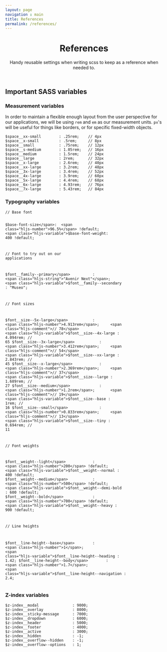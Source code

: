 ```yaml
---
layout: page
navigation : main
title: References
permalink: /references/
---
```


<header class="main__header">
  <h1>References</h1>
  <p>Handy reusable settings when writing scss to keep as a reference when needed to.</p>
</header>

<section class="main__block">
  <h2>Important SASS variables</h2>
  <h3>Measurement variables</h3>
  <p><!-- react-text: 16 -->In order to maintain a flexible enough layout from the user perspective for our applications, we will be using <!-- /react-text --><code>rem</code><!-- react-text: 18 --> and <!-- /react-text --><code>em</code><!-- react-text: 20 --> as our measurement units. <!-- /react-text --><code>px</code><!-- react-text: 22 -->'s will be useful for things like borders, or for specific fixed-width objects.<!-- /react-text --></p>
  <pre><code class="scss code__samples code__samples--only hljs"><span class="hljs-variable">$space__xx-small</span>        : .<span class="hljs-number">25rem</span>;    <span class="hljs-comment">// 4px</span>
<span class="hljs-variable">$space__x-small</span>         : .<span class="hljs-number">5rem</span>;     <span class="hljs-comment">// 8px</span>
<span class="hljs-variable">$space__small</span>           : .<span class="hljs-number">75rem</span>;    <span class="hljs-comment">// 12px</span>
<span class="hljs-variable">$space__s-medium</span>        : <span class="hljs-number">1.05rem</span>;   <span class="hljs-comment">// 16px</span>
<span class="hljs-variable">$space__medium</span>          : <span class="hljs-number">1.5rem</span>;    <span class="hljs-comment">// 24px</span>
<span class="hljs-variable">$space__large</span>           : <span class="hljs-number">2rem</span>;      <span class="hljs-comment">// 32px</span>
<span class="hljs-variable">$space__x-large</span>         : <span class="hljs-number">2.6rem</span>;    <span class="hljs-comment">// 40px</span>
<span class="hljs-variable">$space__xx-large</span>        : <span class="hljs-number">3.2rem</span>;    <span class="hljs-comment">// 48px</span>
<span class="hljs-variable">$space__3x-large</span>        : <span class="hljs-number">3.4rem</span>;    <span class="hljs-comment">// 52px</span>
<span class="hljs-variable">$space__4x-large</span>        : <span class="hljs-number">3.9rem</span>;    <span class="hljs-comment">// 60px</span>
<span class="hljs-variable">$space__5x-large</span>        : <span class="hljs-number">4.4rem</span>;    <span class="hljs-comment">// 68px</span>
<span class="hljs-variable">$space__6x-large</span>        : <span class="hljs-number">4.93rem</span>;   <span class="hljs-comment">// 76px</span>
<span class="hljs-variable">$space__7x-large</span>        : <span class="hljs-number">5.43rem</span>;   <span class="hljs-comment">// 84px</span></code></pre>
  <h3>Typography variables</h3>
  <pre><code class="scss code__samples code__samples--only hljs"><span class="hljs-comment">// Base font</span>

<span class="hljs-variable">$base-font-size</span>:  <span class="hljs-number">96.5%</span> !default;
<span class="hljs-variable">$base-font-weight</span>: <span class="hljs-number">400</span> !default;

<span class="hljs-comment">// Font to try out on our applications</span>

<span class="hljs-variable">$font__family--primary</span>          : <span class="hljs-string">"Avenir Next"</span>;
<span class="hljs-variable">$font__family--secondary</span>        : <span class="hljs-string">"Museo"</span>;

<span class="hljs-comment">// Font sizes</span>

<span class="hljs-variable">$font__size--5x-large</span>           : <span class="hljs-number">4.913rem</span>;     <span class="hljs-comment">// 78</span>
<span class="hljs-variable">$font__size--4x-large</span>           : <span class="hljs-number">4.094rem</span>;     <span class="hljs-comment">// 65</span>
<span class="hljs-variable">$font__size--3x-large</span>           : <span class="hljs-number">3.412rem</span>;     <span class="hljs-comment">// 54</span>
<span class="hljs-variable">$font__size--xx-large</span>           : <span class="hljs-number">2.843rem</span>;     <span class="hljs-comment">// 45</span>
<span class="hljs-variable">$font__size--x-large</span>            : <span class="hljs-number">2.369rem</span>;     <span class="hljs-comment">// 37</span>
<span class="hljs-variable">$font__size--large</span>              : <span class="hljs-number">1.689rem</span>;     <span class="hljs-comment">// 27</span>
<span class="hljs-variable">$font__size--medium</span>             : <span class="hljs-number">1.2rem</span>;       <span class="hljs-comment">// 19</span>
<span class="hljs-variable">$font__size--base</span>               : <span class="hljs-number">1rem</span>;         <span class="hljs-comment">// 16</span>
<span class="hljs-variable">$font__size--small</span>              : <span class="hljs-number">0.833rem</span>;     <span class="hljs-comment">// 13</span>
<span class="hljs-variable">$font__size--tiny</span>               : <span class="hljs-number">0.694rem</span>;     <span class="hljs-comment">// 11</span>

<span class="hljs-comment">// Font weights</span>

<span class="hljs-variable">$font__weight--light</span>            : <span class="hljs-number">200</span> !default;
<span class="hljs-variable">$font__weight--normal</span>           : <span class="hljs-number">400</span> !default;
<span class="hljs-variable">$font__weight--medium</span>           : <span class="hljs-number">500</span> !default;
<span class="hljs-variable">$font__weight--demi-bold</span>        : <span class="hljs-number">600</span> !default;
<span class="hljs-variable">$font__weight--bold</span>             : <span class="hljs-number">700</span> !default;
<span class="hljs-variable">$font__weight--heavy</span>            : <span class="hljs-number">900</span> !default;

<span class="hljs-comment">// Line heights</span>

<span class="hljs-variable">$font__line-height--base</span>        : <span class="hljs-number">1</span>;
<span class="hljs-variable">$font__line-height--heading</span>     : <span class="hljs-number">1.42</span>;
<span class="hljs-variable">$font__line-height--body</span>        : <span class="hljs-number">1.7</span>;
<span class="hljs-variable">$font__line-height--navigation</span>  : <span class="hljs-number">2.4</span>;</code></pre>
  <h3>Z-index variables</h3>
  <pre><code class="scss code__samples code__samples--only hljs"><span class="hljs-variable">$z-index__modal</span>               : <span class="hljs-number">9000</span>;
<span class="hljs-variable">$z-index__overlay</span>             : <span class="hljs-number">8000</span>;
<span class="hljs-variable">$z-index__sticky-message</span>      : <span class="hljs-number">7000</span>;
<span class="hljs-variable">$z-index__dropdown</span>            : <span class="hljs-number">6000</span>;
<span class="hljs-variable">$z-index__header</span>              : <span class="hljs-number">5000</span>;
<span class="hljs-variable">$z-index__footer</span>              : <span class="hljs-number">4000</span>;
<span class="hljs-variable">$z-index__active</span>              : <span class="hljs-number">3000</span>;
<span class="hljs-variable">$z-index__hidden</span>              : -<span class="hljs-number">1</span>;
<span class="hljs-variable">$z-index__overflow--hidden</span>    : -<span class="hljs-number">1</span>;
<span class="hljs-variable">$z-index__overflow--options</span>   : <span class="hljs-number">1</span>;</code></pre>
</section>
